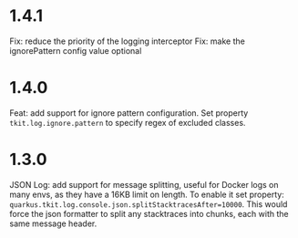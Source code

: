 # 1.4.1

Fix: reduce the priority of the logging interceptor
Fix: make the ignorePattern config value optional

# 1.4.0

Feat: add support for ignore pattern configuration. Set property `tkit.log.ignore.pattern` to specify regex of excluded classes.
# 1.3.0

JSON Log: add support for message splitting, useful for Docker logs on many envs, as they have a 16KB limit on length.
To enable it set property: `quarkus.tkit.log.console.json.splitStacktracesAfter=10000`. This would force the json formatter to split any stacktraces into chunks, each with the same message header.